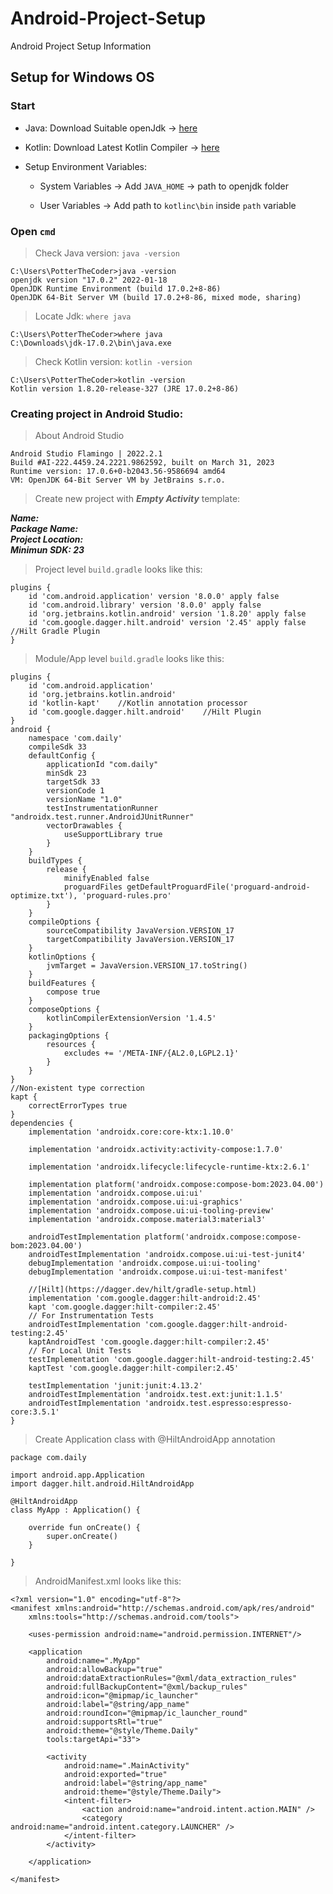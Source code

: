 # Android-Project-Setup
Android Project Setup Information

## Setup for Windows OS

### Start

* Java: Download Suitable openJdk -> [here](https://jdk.java.net/archive/)

* Kotlin: Download Latest Kotlin Compiler -> [here](https://github.com/JetBrains/kotlin/releases)

* Setup Environment Variables:

    * System Variables -> Add `JAVA_HOME` -> path to openjdk folder

    * User Variables -> Add path to `kotlinc\bin` inside `path` variable

### Open `cmd`

> Check Java version:  `java -version`
```
C:\Users\PotterTheCoder>java -version
openjdk version "17.0.2" 2022-01-18
OpenJDK Runtime Environment (build 17.0.2+8-86)
OpenJDK 64-Bit Server VM (build 17.0.2+8-86, mixed mode, sharing)
```

> Locate Jdk: `where java`
```
C:\Users\PotterTheCoder>where java
C:\Downloads\jdk-17.0.2\bin\java.exe
```

> Check Kotlin version: `kotlin -version`
```
C:\Users\PotterTheCoder>kotlin -version
Kotlin version 1.8.20-release-327 (JRE 17.0.2+8-86)
```

### Creating project in Android Studio:

> About Android Studio
```
Android Studio Flamingo | 2022.2.1
Build #AI-222.4459.24.2221.9862592, built on March 31, 2023
Runtime version: 17.0.6+0-b2043.56-9586694 amd64
VM: OpenJDK 64-Bit Server VM by JetBrains s.r.o.
```

> Create new project with _**Empty Activity**_ template:

_**Name:**_  
_**Package Name:**_  
_**Project Location:**_  
_**Minimun SDK: 23**_  

> Project level `build.gradle` looks like this:
```
plugins {
    id 'com.android.application' version '8.0.0' apply false
    id 'com.android.library' version '8.0.0' apply false
    id 'org.jetbrains.kotlin.android' version '1.8.20' apply false
    id 'com.google.dagger.hilt.android' version '2.45' apply false    //Hilt Gradle Plugin
}
```

> Module/App level `build.gradle` looks like this:
```
plugins {
    id 'com.android.application'
    id 'org.jetbrains.kotlin.android'
    id 'kotlin-kapt'    //Kotlin annotation processor
    id 'com.google.dagger.hilt.android'    //Hilt Plugin
}
android {
    namespace 'com.daily'
    compileSdk 33
    defaultConfig {
        applicationId "com.daily"
        minSdk 23
        targetSdk 33
        versionCode 1
        versionName "1.0"
        testInstrumentationRunner "androidx.test.runner.AndroidJUnitRunner"
        vectorDrawables {
            useSupportLibrary true
        }
    }
    buildTypes {
        release {
            minifyEnabled false
            proguardFiles getDefaultProguardFile('proguard-android-optimize.txt'), 'proguard-rules.pro'
        }
    }
    compileOptions {
        sourceCompatibility JavaVersion.VERSION_17
        targetCompatibility JavaVersion.VERSION_17
    }
    kotlinOptions {
        jvmTarget = JavaVersion.VERSION_17.toString()
    }
    buildFeatures {
        compose true
    }
    composeOptions {
        kotlinCompilerExtensionVersion '1.4.5'
    }
    packagingOptions {
        resources {
            excludes += '/META-INF/{AL2.0,LGPL2.1}'
        }
    }
}
//Non-existent type correction
kapt {
    correctErrorTypes true
}
dependencies {
    implementation 'androidx.core:core-ktx:1.10.0'

    implementation 'androidx.activity:activity-compose:1.7.0'

    implementation 'androidx.lifecycle:lifecycle-runtime-ktx:2.6.1'

    implementation platform('androidx.compose:compose-bom:2023.04.00')
    implementation 'androidx.compose.ui:ui'
    implementation 'androidx.compose.ui:ui-graphics'
    implementation 'androidx.compose.ui:ui-tooling-preview'
    implementation 'androidx.compose.material3:material3'

    androidTestImplementation platform('androidx.compose:compose-bom:2023.04.00')
    androidTestImplementation 'androidx.compose.ui:ui-test-junit4'
    debugImplementation 'androidx.compose.ui:ui-tooling'
    debugImplementation 'androidx.compose.ui:ui-test-manifest'

    //[Hilt](https://dagger.dev/hilt/gradle-setup.html)
    implementation 'com.google.dagger:hilt-android:2.45'
    kapt 'com.google.dagger:hilt-compiler:2.45'
    // For Instrumentation Tests
    androidTestImplementation 'com.google.dagger:hilt-android-testing:2.45'
    kaptAndroidTest 'com.google.dagger:hilt-compiler:2.45'
    // For Local Unit Tests
    testImplementation 'com.google.dagger:hilt-android-testing:2.45'
    kaptTest 'com.google.dagger:hilt-compiler:2.45'
    
    testImplementation 'junit:junit:4.13.2'
    androidTestImplementation 'androidx.test.ext:junit:1.1.5'
    androidTestImplementation 'androidx.test.espresso:espresso-core:3.5.1'
}
```
> Create Application class with @HiltAndroidApp annotation
```
package com.daily

import android.app.Application
import dagger.hilt.android.HiltAndroidApp

@HiltAndroidApp
class MyApp : Application() {

    override fun onCreate() {
        super.onCreate()
    }

}
```

> AndroidManifest.xml looks like this:
```
<?xml version="1.0" encoding="utf-8"?>
<manifest xmlns:android="http://schemas.android.com/apk/res/android"
    xmlns:tools="http://schemas.android.com/tools">

    <uses-permission android:name="android.permission.INTERNET"/>

    <application
        android:name=".MyApp"
        android:allowBackup="true"
        android:dataExtractionRules="@xml/data_extraction_rules"
        android:fullBackupContent="@xml/backup_rules"
        android:icon="@mipmap/ic_launcher"
        android:label="@string/app_name"
        android:roundIcon="@mipmap/ic_launcher_round"
        android:supportsRtl="true"
        android:theme="@style/Theme.Daily"
        tools:targetApi="33">

        <activity
            android:name=".MainActivity"
            android:exported="true"
            android:label="@string/app_name"
            android:theme="@style/Theme.Daily">
            <intent-filter>
                <action android:name="android.intent.action.MAIN" />
                <category android:name="android.intent.category.LAUNCHER" />
            </intent-filter>
        </activity>

    </application>

</manifest>
```
